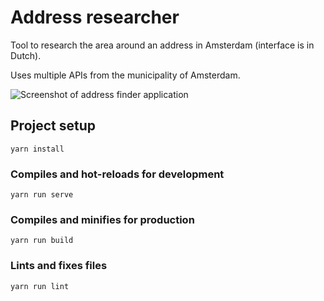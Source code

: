 # Address researcher

Tool to research the area around an address in Amsterdam (interface is in Dutch).

Uses multiple APIs from the municipality of Amsterdam.

![Screenshot of address finder application](https://adres.jurb.me/screenshot-address-research.png)

## Project setup

```
yarn install
```

### Compiles and hot-reloads for development

```
yarn run serve
```

### Compiles and minifies for production

```
yarn run build
```

### Lints and fixes files

```
yarn run lint
```

